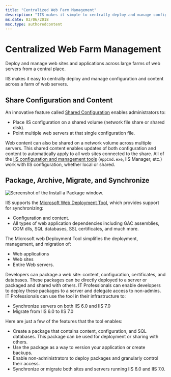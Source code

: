 ```yaml
---
title: "Centralized Web Farm Management"
description: "IIS makes it simple to centrally deploy and manage configuration and content across a farm of Web servers."
ms.date: 03/06/2018
msc.type: authoredcontent
---
```

# Centralized Web Farm Management

Deploy and manage web sites and applications across large farms of web servers from a central place.

IIS makes it easy to centrally deploy and manage configuration and content across a farm of web servers.

## Share Configuration and Content

An innovative feature called [Shared Configuration](/IIS/manage/managing-your-configuration-settings/shared-configuration_264) enables administrators to:

* Place IIS configuration on a shared volume (network file share or shared disk).
* Point multiple web servers at that single configuration file.

Web content can also be shared on a network volume across multiple servers. This shared content enables updates of both configuration and content to automatically apply to all web sites connected to the share. All of the [IIS configuration and management tools](powerful-admin-tools.md) (`AppCmd.exe`, IIS Manager, etc.) work with IIS configuration, whether local or shared.

## Package, Archive, Migrate, and Synchronize

 ![Screenshot of the Install a Package window.](centralized-web-farm-management/_static/ms-deploy-big.png) 

IIS supports the [Microsoft Web Deployment Tool](/iis/publish/using-web-deploy/using-web-deploy-for-web-farms), which provides support for synchronizing:

* Configuration and content.
* All types of web application dependencies including GAC assemblies, COM dlls, SQL databases, SSL certificates, and much more.

The Microsoft web Deployment Tool simplifies the deployment, management, and migration of:

* Web applications
* Web sites
* Entire Web servers. 

Developers can package a web site: content, configuration, certificates, and databases. These packages can be directly deployed to a server or packaged and shared with others. IT Professionals can enable developers to deploy these packages to a server and delegate access to non-admins. IT Professionals can use the tool in their infrastructure to:

* Synchronize servers on both IIS 6.0 and IIS 7.0
* Migrate from IIS 6.0 to IIS 7.0

Here are just a few of the features that the tool enables:

* Create a package that contains content, configuration, and SQL databases. This package can be used for deployment or sharing with others.
* Use the package as a way to version your application or create backups.
* Enable non-administrators to deploy packages and granularly control their access.
* Synchronize or migrate both sites and servers running IIS 6.0 and IIS 7.0.
